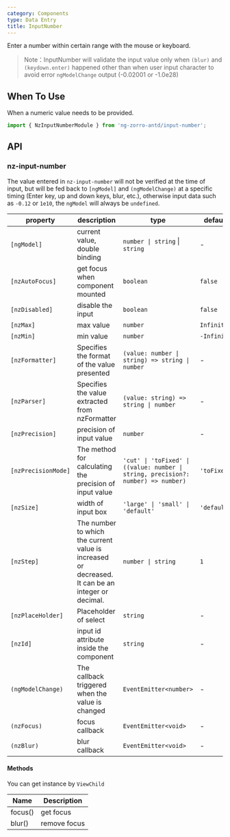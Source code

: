 ```yaml
---
category: Components
type: Data Entry
title: InputNumber
---
```


Enter a number within certain range with the mouse or keyboard.

> Note：InputNumber will validate the input value only when `(blur)` and `(keydown.enter)` happened other than when user input character to avoid error `ngModelChange` output (-0.02001 or -1.0e28)

## When To Use

When a numeric value needs to be provided.

```ts
import { NzInputNumberModule } from 'ng-zorro-antd/input-number';
```

## API

### nz-input-number

The value entered in `nz-input-number` will not be verified at the time of input, but will be fed back to `[ngModel]` and `(ngModelChange)` at a specific timing (Enter key, up and down keys, blur, etc.), otherwise input data such as `-0.12` or `1e10`, the `ngModel` will always be `undefined`.

| property | description | type | default |
| -------- | ----------- | ---- | ------- |
| `[ngModel]` | current value, double binding | `number \| string`  \|  `string` | - |
| `[nzAutoFocus]` | get focus when component mounted | `boolean` | `false` |
| `[nzDisabled]` | disable the input | `boolean` | `false` |
| `[nzMax]` | max value | `number` | `Infinity` |
| `[nzMin]` | min value | `number` | `-Infinity` |
| `[nzFormatter]` | Specifies the format of the value presented | `(value: number \| string) => string \| number` | - |
| `[nzParser]` | Specifies the value extracted from nzFormatter | `(value: string) => string \| number` | - |
| `[nzPrecision]` | precision of input value | `number` | - |
| `[nzPrecisionMode]` | The method for calculating the precision of input value | `'cut' \| 'toFixed' \| ((value: number \| string, precision?: number) => number)` | `'toFixed'` |
| `[nzSize]` | width of input box | `'large' \| 'small' \| 'default'` | `'default'` |
| `[nzStep]` | The number to which the current value is increased or decreased. It can be an integer or decimal. | `number \| string` | `1` |
| `[nzPlaceHolder]` | Placeholder of select | `string` | - |
| `[nzId]` | input id attribute inside the component| `string` | - |
| `(ngModelChange)` | The callback triggered when the value is changed | `EventEmitter<number>` | - |
| `(nzFocus)` | focus callback | `EventEmitter<void>` | - |
| `(nzBlur)` | blur callback | `EventEmitter<void>` | - |

#### Methods

You can get instance by `ViewChild`

| Name | Description |
| ---- | ----------- |
| focus() | get focus |
| blur() | remove focus |
